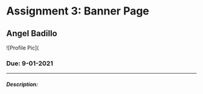 # Assignment 3: Banner Page
## Angel Badillo
![Profile Pic](
### **Due: 9-01-2021**
---
##### Description:

